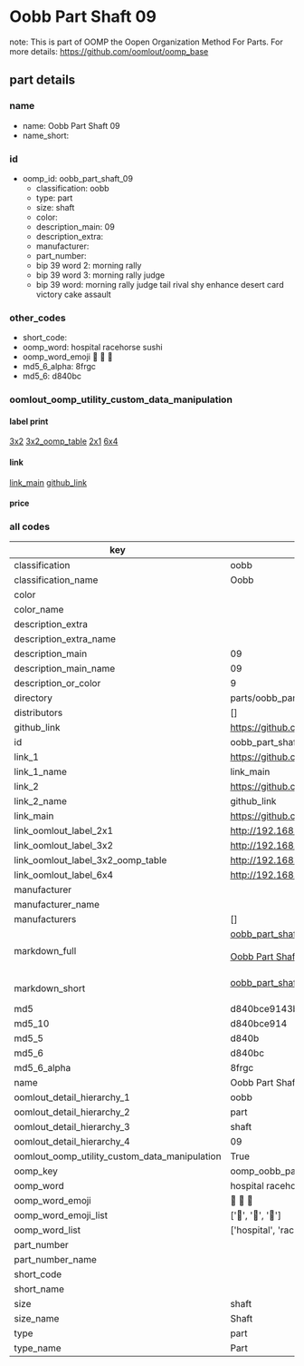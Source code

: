 # Oobb Part Shaft 09  

note: This is part of OOMP the Oopen Organization Method For Parts. For more details: https://github.com/oomlout/oomp_base

##  part details





### name
* name: Oobb Part Shaft 09
* name_short: 
### id
* oomp_id: oobb_part_shaft_09
  * classification: oobb
  * type: part
  * size: shaft
  * color: 
  * description_main: 09
  * description_extra: 
  * manufacturer: 
  * part_number: 
  * bip 39 word 2: morning rally
  * bip 39 word 3: morning rally judge
  * bip 39 word: morning rally judge tail rival shy enhance desert card victory cake assault

### other_codes
* short_code: 
* oomp_word: hospital racehorse sushi
* oomp_word_emoji :hospital: :racehorse: :sushi:
* md5_6_alpha: 8frgc
* md5_6: d840bc






### oomlout_oomp_utility_custom_data_manipulation
#### label print
[3x2](http://192.168.1.245:1112/?label=oomp%208frgc)
[3x2_oomp_table](http://192.168.1.107:1112/?label=oomp%208frgc)
[2x1](http://192.168.1.242:1112/?label=oomp%208frgc)
[6x4](http://192.168.1.55:1112/?label=oomp%208frgc)    

#### link

[link_main](https://github.com/oomlout/oomlout_oomp_current_version_messy/tree/main/parts/oobb_part_shaft_09) [github_link](https://github.com/oomlout/oomlout_oomp_part_src/tree/main/parts/oobb_part_shaft_09)                             

#### price







### all codes 
| key | value |  
| --- | --- |  
| classification | oobb |  
| classification_name | Oobb |  
| color |  |  
| color_name |  |  
| description_extra |  |  
| description_extra_name |  |  
| description_main | 09 |  
| description_main_name | 09 |  
| description_or_color | 9 |  
| directory | parts/oobb_part_shaft_09 |  
| distributors | [] |  
| github_link | https://github.com/oomlout/oomlout_oomp_part_src/tree/main/parts/oobb_part_shaft_09 |  
| id | oobb_part_shaft_09 |  
| link_1 | https://github.com/oomlout/oomlout_oomp_current_version_messy/tree/main/parts/oobb_part_shaft_09 |  
| link_1_name | link_main |  
| link_2 | https://github.com/oomlout/oomlout_oomp_part_src/tree/main/parts/oobb_part_shaft_09 |  
| link_2_name | github_link |  
| link_main | https://github.com/oomlout/oomlout_oomp_current_version_messy/tree/main/parts/oobb_part_shaft_09 |  
| link_oomlout_label_2x1 | http://192.168.1.242:1112/?label=oomp%208frgc |  
| link_oomlout_label_3x2 | http://192.168.1.245:1112/?label=oomp%208frgc |  
| link_oomlout_label_3x2_oomp_table | http://192.168.1.107:1112/?label=oomp%208frgc |  
| link_oomlout_label_6x4 | http://192.168.1.55:1112/?label=oomp%208frgc |  
| manufacturer |  |  
| manufacturer_name |  |  
| manufacturers | [] |  
| markdown_full | [oobb_part_shaft_09](https://github.com/oomlout/oomlout_oomp_current_version_messy/tree/main/parts/oobb_part_shaft_09)<br>[](https://github.com/oomlout/oomlout_oomp_current_version_messy/tree/main/parts/oobb_part_shaft_09)<br>[Oobb Part Shaft 09](https://github.com/oomlout/oomlout_oomp_current_version_messy/tree/main/parts/oobb_part_shaft_09)<br><br> |  
| markdown_short | [oobb_part_shaft_09](https://github.com/oomlout/oomlout_oomp_current_version_messy/tree/main/parts/oobb_part_shaft_09)<br><br> |  
| md5 | d840bce9143ba9531e5d5dd4f16c547f |  
| md5_10 | d840bce914 |  
| md5_5 | d840b |  
| md5_6 | d840bc |  
| md5_6_alpha | 8frgc |  
| name | Oobb Part Shaft 09 |  
| oomlout_detail_hierarchy_1 | oobb |  
| oomlout_detail_hierarchy_2 | part |  
| oomlout_detail_hierarchy_3 | shaft |  
| oomlout_detail_hierarchy_4 | 09 |  
| oomlout_oomp_utility_custom_data_manipulation | True |  
| oomp_key | oomp_oobb_part_shaft_09 |  
| oomp_word | hospital racehorse sushi |  
| oomp_word_emoji | :hospital: :racehorse: :sushi: |  
| oomp_word_emoji_list | [':hospital:', ':racehorse:', ':sushi:'] |  
| oomp_word_list | ['hospital', 'racehorse', 'sushi'] |  
| part_number |  |  
| part_number_name |  |  
| short_code |  |  
| short_name |  |  
| size | shaft |  
| size_name | Shaft |  
| type | part |  
| type_name | Part |  
